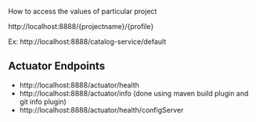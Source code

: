 
How to access the values of particular project

http://localhost:8888/{projectname}/{profile}
 
Ex: http://localhost:8888/catalog-service/default

## Actuator Endpoints
 - http://localhost:8888/actuator/health
 - http://localhost:8888/actuator/info (done using maven build plugin and git info plugin)
 - http://localhost:8888/actuator/health/configServer
